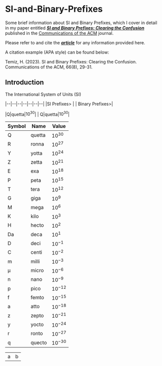 


# SI-and-Binary-Prefixes
Some brief information about SI and Binary Prefixes, which I cover in detail in 
my paper entitled [___SI and Binary Prefixes: Clearing the Confusion___](https://dl.acm.org/doi/10.1145/3572027)
published in the [Communications of the ACM](https://cacm.acm.org/magazines/2023/8/274934-si-and-binary-prefixes-clearing-the-confusion/abstract) journal.

Please refer to and cite the [___article___](https://dl.acm.org/doi/10.1145/3572027) for any information 
provided here.

A citation example (APA style) can be found below:

Temiz, H. (2023). SI and Binary Prefixes: Clearing the Confusion. Communications of the ACM, 66(8), 29-31.

## Introduction

The International System of Units (SI)


|--|--|--|--|--|--|--|
|<td rowspan=2>SI Prefixes></td> | | <td rowspan=2>Binary Prefixes></td>|



|Q|quetta|$10^{30}$| | Q|quetta|$10^{30}$|




|Symbol|Name|Value|
|--|--|--|
|Q|quetta|$10^{30}$|
|R|ronna|$10^{27}$|
|Y|yotta|$10^{24}$|
|Z|zetta|$10^{21}$|
|E|exa|$10^{18}$|
|P|peta|$10^{15}$|
|T|tera|$10^{12}$|
|G|giga|$10^{9}$|
|M|mega|$10^{6}$|
|K|kilo|$10^{3}$|
|H|hecto|$10^{2}$|
|Da|deca|$10^{1}$|
|D|deci|$10^{-1}$|
|C|centi|$10^{-2}$|
|m|milli|$10^{-3}$|
|µ|micro|$10^{-6}$|
|n|nano|$10^{-9}$|
|p|pico|$10^{-12}$|
|f|femto|$10^{-15}$|
|a|atto|$10^{-18}$|
|z|zepto|$10^{-21}$|
|y|yocto|$10^{-24}$|
|r|ronto|$10^{-27}$|
|q|quecto|$10^{-30}$|






|||
|--|--|
|a|b|







<!--

<html>

<style>
.divTable
{
display: table;
width:auto;
background-color:#eee;
border:1px solid #666666;
border-spacing:1px;
}
.divRow
{
width:auto;
display:table-row;
}
.divCell
{
width:150px;
float:left;
display:table-column;
background-color: rgb(212, 209, 209);
}
</style>

<body>

<div class="divTable">
<div class="headerRow">
    <div class="divCell">Symbol</div> <div class="divCell">Name</div><div class="divCell">Value</div>
</div>
<div class="divRow">
    <div class="divCell">Y</div> <div class="divCell">yotto</div><div class="divCell">$$10^{24}</div>

</div>

</div>

</body>
</html>

-->

